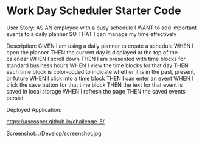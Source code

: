 # Work Day Scheduler Starter Code
User Story:
AS AN employee with a busy schedule
I WANT to add important events to a daily planner
SO THAT I can manage my time effectively

Description:
GIVEN I am using a daily planner to create a schedule
WHEN I open the planner
THEN the current day is displayed at the top of the calendar
WHEN I scroll down
THEN I am presented with time blocks for standard business hours
WHEN I view the time blocks for that day
THEN each time block is color-coded to indicate whether it is in the past, present, or future
WHEN I click into a time block
THEN I can enter an event
WHEN I click the save button for that time block
THEN the text for that event is saved in local storage
WHEN I refresh the page
THEN the saved events persist

Deployed Application:

https://ascosper.github.io/challenge-5/ 

Screenshot:
./Develop/screenshot.jpg